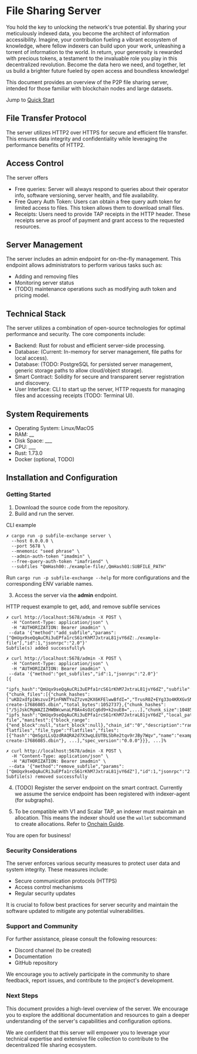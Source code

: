 # File Sharing Server

You hold the key to unlocking the network's true potential. By sharing your meticulously indexed data, you become the architect of information accessibility. Imagine, your contribution fueling a vibrant ecosystem of knowledge, where fellow indexers can build upon your work, unleashing a torrent of information to the world. In return, your generosity is rewarded with precious tokens, a testament to the invaluable role you play in this decentralized revolution. Become the data hero we need, and together, let us build a brighter future fueled by open access and boundless knowledge!

This document provides an overview of the P2P file sharing server, intended for those familiar with blockchain nodes and large datasets.

Jump to [Quick Start](###getting-started)

## File Transfer Protocol

The server utilizes HTTP2 over HTTPS for secure and efficient file transfer. This ensures data integrity and confidentiality while leveraging the performance benefits of HTTP2.


## Access Control

The server offers

- Free queries: Server will always respond to queries about their operator info, software versioning, server health, and file availability.
- Free Query Auth Token: Users can obtain a free query auth token for limited access to files. This token allows them to download small files.
- Receipts: Users need to provide TAP receipts in the HTTP header. These receipts serve as proof of payment and grant access to the requested resources.

## Server Management

The server includes an admin endpoint for on-the-fly management. This endpoint allows administrators to perform various tasks such as:

- Adding and removing files
- Monitoring server status
- (TODO) maintenance operations such as modifying auth token and pricing model.

## Technical Stack
The server utilizes a combination of open-source technologies for optimal performance and security. The core components include:

- Backend: Rust for robust and efficient server-side processing.
- Database: (Current: In-memory for server management, file paths for local access). 
- Database: (TODO: PostgreSQL for persisted server management, generic storage paths to allow cloud/object storage). 
- Smart Contract: Solidity for secure and transparent server registration and discovery.
- User Interface: CLI to start up the server, HTTP requests for managing files and accessing receipts (TODO: Terminal UI).

## System Requirements
- Operating System: Linux/MacOS
- RAM: __
- Disk Space: ___
- CPU: ___
- Rust: 1.73.0
- Docker (optional, TODO)

## Installation and Configuration

### Getting Started

1. Download the source code from the repository.
2. Build and run the server.

CLI example
```
✗ cargo run -p subfile-exchange server \
  --host 0.0.0.0 \
  --port 5678 \
  --mnemonic "seed phrase" \
  --admin-auth-token "imadmin" \
  --free-query-auth-token "imafriend" \
  --subfiles "QmHash00:./example-file/,QmHash01:SUBFILE_PATH"
```
Run `cargo run -p subfile-exchange --help` for more configurations and the corresponding ENV variable names.

3. Access the server via the **admin** endpoint.

HTTP request example to get, add, and remove subfile services
```
✗ curl http://localhost:5678/admin -X POST \
  -H "Content-Type: application/json" \
  -H "AUTHORIZATION: Bearer imadmin" \
 --data '{"method":"add_subfile","params":["QmUqx9seQqAuCRi3uEPfa1rcS61rKhM7JxtraL81jvY6dZ:./example-file"],"id":1,"jsonrpc":"2.0"}' 
Subfile(s) added successfully%      

✗ curl http://localhost:5678/admin -X POST \
  -H "Content-Type: application/json" \
  -H "AUTHORIZATION: Bearer imadmin" \
 --data '{"method":"get_subfiles","id":1,"jsonrpc":"2.0"}'
[{
  "ipfs_hash":"QmUqx9seQqAuCRi3uEPfa1rcS61rKhM7JxtraL81jvY6dZ","subfile":{"chunk_files":[{"chunk_hashes":["uKD2xdfp1WszuvIP1nFNNTYoZ7zvm2KX6KFElwwBfdI=","TrusR0Z+EYg33o4KRXGvSN910yavCkjD7K3pYImGZaQ="],"chunk_size":1048576,"file_name":"example-create-17686085.dbin","total_bytes":1052737},{"chunk_hashes":["/5jJskCMgWAZIZHWBWcwnaLP8Ax4sOzCq6d9+k2ouE8=",...],"chunk_size":1048576,"file_name":"0017234500.dbin.zst","total_bytes":24817953},...],
"ipfs_hash":"QmUqx9seQqAuCRi3uEPfa1rcS61rKhM7JxtraL81jvY6dZ","local_path":"./example-file","manifest":{"block_range":{"end_block":null,"start_block":null},"chain_id":"0","description":"random flatfiles","file_type":"flatfiles","files":[{"hash":"QmSgzLLsQzdRAQRA2d7X3wqLEUTBLSbRe2tqv9rJBy7Wqv","name":"example-create-17686085.dbin"}, ...],"spec_version":"0.0.0"}}}, ...]%                            

✗ curl http://localhost:5678/admin -X POST \
  -H "Content-Type: application/json" \
  -H "AUTHORIZATION: Bearer imadmin" \
 --data '{"method":"remove_subfile","params":["QmUqx9seQqAuCRi3uEPfa1rcS61rKhM7JxtraL81jvY6dZ"],"id":1,"jsonrpc":"2.0"}' 
Subfile(s) removed successfully
```

4. (TODO) Register the server endpoint on the smart contract. Currently we assume the service endpoint has been registered with indexer-agent (for subgraphs). 

5. To be compatible with V1 and Scalar TAP, an indexer must maintain an allocation. This means the indexer should use the `wallet` subcommand to create allocations. Refer to [Onchain Guide](onchain_guide.md).

You are open for business!

### Security Considerations

The server enforces various security measures to protect user data and system integrity. These measures include:

- Secure communication protocols (HTTPS)
- Access control mechanisms
- Regular security updates

It is crucial to follow best practices for server security and maintain the software updated to mitigate any potential vulnerabilities.

### Support and Community

For further assistance, please consult the following resources:

- Discord channel (to be created)
- Documentation
- GitHub repository

We encourage you to actively participate in the community to share feedback, report issues, and contribute to the project's development.

### Next Steps

This document provides a high-level overview of the server. We encourage you to explore the additional documentation and resources to gain a deeper understanding of the server's capabilities and configuration options.

We are confident that this server will empower you to leverage your technical expertise and extensive file collection to contribute to the decentralized file sharing ecosystem.

